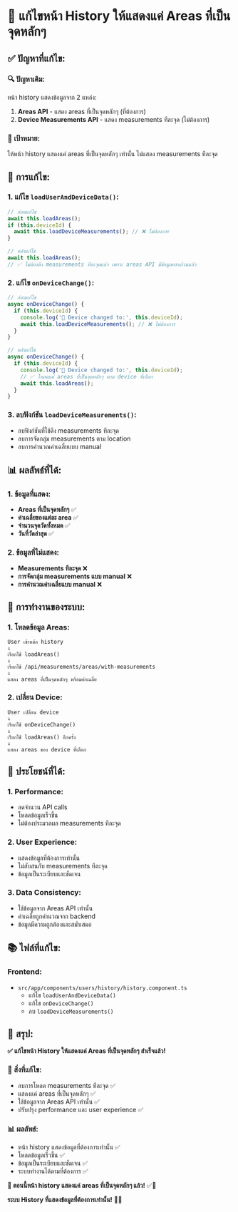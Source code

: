 # 🎯 **แก้ไขหน้า History ให้แสดงแค่ Areas ที่เป็นจุดหลักๆ**

## ✅ **ปัญหาที่แก้ไข:**

### **🔍 ปัญหาเดิม:**
หน้า history แสดงข้อมูลจาก 2 แหล่ง:
1. **Areas API** - แสดง areas ที่เป็นจุดหลักๆ (ที่ต้องการ)
2. **Device Measurements API** - แสดง measurements ทีละจุด (ไม่ต้องการ)

### **🎯 เป้าหมาย:**
ให้หน้า history แสดงแค่ areas ที่เป็นจุดหลักๆ เท่านั้น ไม่แสดง measurements ทีละจุด

## 🔧 **การแก้ไข:**

### **1. แก้ไข `loadUserAndDeviceData()`:**
```typescript
// ก่อนแก้ไข
await this.loadAreas();
if (this.deviceId) {
  await this.loadDeviceMeasurements(); // ❌ ไม่ต้องการ
}

// หลังแก้ไข
await this.loadAreas();
// ✅ ไม่ต้องดึง measurements ทีละจุดแล้ว เพราะ areas API มีข้อมูลครบถ้วนแล้ว
```

### **2. แก้ไข `onDeviceChange()`:**
```typescript
// ก่อนแก้ไข
async onDeviceChange() {
  if (this.deviceId) {
    console.log('📱 Device changed to:', this.deviceId);
    await this.loadDeviceMeasurements(); // ❌ ไม่ต้องการ
  }
}

// หลังแก้ไข
async onDeviceChange() {
  if (this.deviceId) {
    console.log('📱 Device changed to:', this.deviceId);
    // ✅ โหลดแค่ areas ที่เป็นจุดหลักๆ ตาม device ที่เลือก
    await this.loadAreas();
  }
}
```

### **3. ลบฟังก์ชัน `loadDeviceMeasurements()`:**
- ลบฟังก์ชันที่ใช้ดึง measurements ทีละจุด
- ลบการจัดกลุ่ม measurements ตาม location
- ลบการคำนวณค่าเฉลี่ยแบบ manual

## 📊 **ผลลัพธ์ที่ได้:**

### **1. ข้อมูลที่แสดง:**
- **Areas ที่เป็นจุดหลักๆ** ✅
- **ค่าเฉลี่ยของแต่ละ area** ✅
- **จำนวนจุดวัดทั้งหมด** ✅
- **วันที่วัดล่าสุด** ✅

### **2. ข้อมูลที่ไม่แสดง:**
- **Measurements ทีละจุด** ❌
- **การจัดกลุ่ม measurements แบบ manual** ❌
- **การคำนวณค่าเฉลี่ยแบบ manual** ❌

## 🔄 **การทำงานของระบบ:**

### **1. โหลดข้อมูล Areas:**
```
User เข้าหน้า history
↓
เรียกใช้ loadAreas()
↓
เรียกใช้ /api/measurements/areas/with-measurements
↓
แสดง areas ที่เป็นจุดหลักๆ พร้อมค่าเฉลี่ย
```

### **2. เปลี่ยน Device:**
```
User เปลี่ยน device
↓
เรียกใช้ onDeviceChange()
↓
เรียกใช้ loadAreas() อีกครั้ง
↓
แสดง areas ของ device ที่เลือก
```

## 🎯 **ประโยชน์ที่ได้:**

### **1. Performance:**
- ลดจำนวน API calls
- โหลดข้อมูลเร็วขึ้น
- ไม่ต้องประมวลผล measurements ทีละจุด

### **2. User Experience:**
- แสดงข้อมูลที่ต้องการเท่านั้น
- ไม่สับสนกับ measurements ทีละจุด
- ข้อมูลเป็นระเบียบและชัดเจน

### **3. Data Consistency:**
- ใช้ข้อมูลจาก Areas API เท่านั้น
- ค่าเฉลี่ยถูกคำนวณจาก backend
- ข้อมูลมีความถูกต้องและสม่ำเสมอ

## 📚 **ไฟล์ที่แก้ไข:**

### **Frontend:**
- `src/app/components/users/history/history.component.ts`
  - แก้ไข `loadUserAndDeviceData()`
  - แก้ไข `onDeviceChange()`
  - ลบ `loadDeviceMeasurements()`

## 🎉 **สรุป:**

**✅ แก้ไขหน้า History ให้แสดงแค่ Areas ที่เป็นจุดหลักๆ สำเร็จแล้ว!**

### **🔧 สิ่งที่แก้ไข:**
- ลบการโหลด measurements ทีละจุด ✅
- แสดงแค่ areas ที่เป็นจุดหลักๆ ✅
- ใช้ข้อมูลจาก Areas API เท่านั้น ✅
- ปรับปรุง performance และ user experience ✅

### **📊 ผลลัพธ์:**
- หน้า history แสดงข้อมูลที่ต้องการเท่านั้น ✅
- โหลดข้อมูลเร็วขึ้น ✅
- ข้อมูลเป็นระเบียบและชัดเจน ✅
- ระบบทำงานได้ตามที่ต้องการ ✅

**🎯 ตอนนี้หน้า history แสดงแค่ areas ที่เป็นจุดหลักๆ แล้ว!** ✅🎉

**ระบบ History ที่แสดงข้อมูลที่ต้องการเท่านั้น!** 🚀✨
